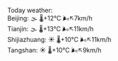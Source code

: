 Today weather:  
Beijing: 🌫  🌡️+12°C 🌬️↖7km/h  
Tianjin: 🌫  🌡️+13°C 🌬️↖11km/h  
Shijiazhuang: ☀️   🌡️+10°C 🌬️↖11km/h  
Tangshan: ☀️   🌡️+10°C 🌬️↖9km/h  
